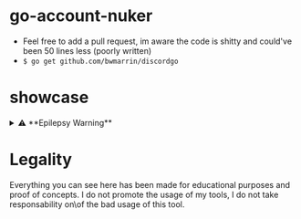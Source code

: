# go-account-nuker
  - Feel free to add a pull request, im aware the code is shitty and could've been 50 lines less (poorly written)
  - `$ go get github.com/bwmarrin/discordgo`

# showcase
  <details>
    <summary>⚠️ **Epilepsy Warning**</summary>

  ![result](https://i.imgur.com/PdRio1j.gif)

  </details>

# Legality

Everything you can see here has been made for educational purposes and proof of concepts. I do not promote the usage of my tools, I do not take responsability on\of the bad usage of this tool.

